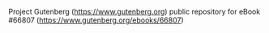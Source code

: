 Project Gutenberg (https://www.gutenberg.org) public repository for
eBook #66807 (https://www.gutenberg.org/ebooks/66807)
